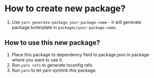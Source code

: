 # How to create new package?

1. Use `yarn generate-package your-package-name` - it will generate package boilerplate in `packages/your-package-name`.

## How to use this new package?

1. Place this package to dependency field to package.json in package where you want to use it.
2. Run `yarn refs` to generate tsconfig refs.
3. Run `yarn` to let yarn symlink this package.
